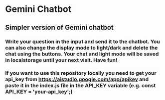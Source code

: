 # Gemini Chatbot

## Simpler version of Gemini chatbot

### Write your question in the input and send it to the chatbot. You can also change the display mode to light/dark and delete the chat using the buttons. Your chat and light mode will be saved in localstorage until your next visit. Have fun!

### If you want to use this repository locally you need to get your api_key from https://aistudio.google.com/app/apikey and paste it in the index.js file in the API_KEY variable (e.g. const API_KEY = 'your-api_key';)
